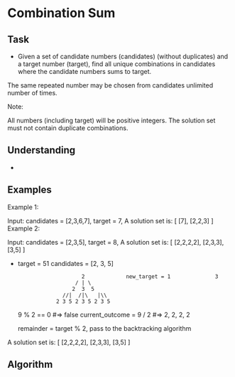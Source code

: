 # Combination Sum

## Task
- Given a set of candidate numbers (candidates) (without duplicates) and a target number (target), find all unique combinations in candidates where the candidate numbers sums to target.

The same repeated number may be chosen from candidates unlimited number of times.

Note:

All numbers (including target) will be positive integers.
The solution set must not contain duplicate combinations.

## Understanding
- 


## Examples
Example 1:

Input: candidates = [2,3,6,7], target = 7,
A solution set is:
[
  [7],
  [2,2,3]
]
Example 2:

Input: candidates = [2,3,5], target = 8,
A solution set is:
[
  [2,2,2,2],
  [2,3,3],
  [3,5]
]
- target = 51
candidates = [2, 3, 5]

                          2             new_target = 1              3
                        / | \     
                       2  3  5
                    //|  /|\   |\\
                  2 3 5 2 3 5 2 3 5

  9 % 2 == 0 #=> false
  current_outcome = 9 / 2 #=> 2, 2, 2, 2

  remainder = target % 2, pass to the backtracking algorithm

A solution set is:
[
  [2,2,2,2],
  [2,3,3],
  [3,5]
]

Algorithm
- 
